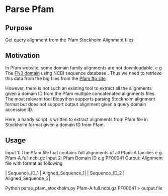 # Parse Pfam

## Purpose

Get query alignment from the Pfam Stockholm Alignment files

## Motivation 

In Pfam website, some domain family alignments are not downloadable. e.g The [FN3 domain](https://pfam.xfam.org/family/fn3#tabview=tab3) using NCBI sequence database . Thus we need to retrieve this data from the big files from the [Pfam ftp site](ftp://ftp.ebi.ac.uk/pub/databases/Pfam/current_release/database_files/). 

However, there is not such an existing tool to extract all the alignments given a domain ID from the Pfam multiple concatenated alignments files. The most relevant tool Biopython supports parsing Stockholm alignment format but does not support output alignment given a query domain accession ID.    

Here, a handy script is written to extract alignments from Pfam file in Stockholm format given a domain ID from Pfam. 

## Usage

Input 1: The Pfam file that contains full alignments of all Pfam-A families e.g. Pfam-A.full.ncbi.gz 
Input 2: Pfam Domain ID e.g PF00041
Output: Alignment file with format as following

| Sequence_ID_1 | Aligned_Sequence_1|
| Sequence_ID_2 | Aligned_Sequence_2|


Python parse_pfam_stockholm.py Pfam-A.full.ncbi.gz PF00041 > output.file 




